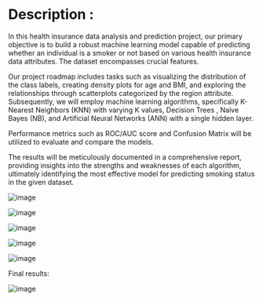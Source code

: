 # Description : 
In this health insurance data analysis and prediction project, our primary objective is to build a robust machine learning model capable of predicting whether an individual is a smoker or not based on various health insurance data attributes. The dataset encompasses crucial features.
  
 Our project roadmap includes tasks such as visualizing the distribution of the class labels, creating density plots for age and BMI, and exploring the relationships through scatterplots categorized by the region attribute. Subsequently, we will employ machine learning algorithms, specifically K-Nearest Neighbors (KNN) with varying K values, Decision Trees , Naive Bayes (NB), and Artificial Neural Networks (ANN) with a single hidden layer. 
 
 Performance metrics such as ROC/AUC score and Confusion Matrix will be utilized to evaluate and compare the models.
 
 The results will be meticulously documented in a comprehensive report, providing insights into the strengths and weaknesses of each algorithm, ultimately identifying the most effective model for predicting smoking status in the given dataset.

 ![image](https://github.com/Vloxin/MachineLearning/assets/105583524/57d3bcf7-19f0-4ea9-b4eb-6b1392ab0a58)


![image](https://github.com/Vloxin/MachineLearning/assets/105583524/6bcfdb31-171b-4d34-bc14-ae8d6b5961dc)


![image](https://github.com/Vloxin/MachineLearning/assets/105583524/af5975f3-11c8-4593-85a2-db10df1f805d)


![image](https://github.com/Vloxin/MachineLearning/assets/105583524/e2d585d2-5c80-49a3-a046-2f72bba7e8a6)


![image](https://github.com/Vloxin/MachineLearning/assets/105583524/765d0af5-70d1-4bb5-82a1-ea84786bb251)

Final results:

![image](https://github.com/Vloxin/MachineLearning/assets/105583524/3eb38cab-50e6-424c-b7b8-a8b603c7fff1)


